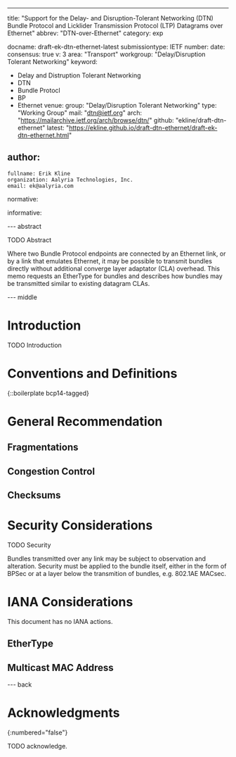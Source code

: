 ---
title: "Support for the Delay- and Disruption-Tolerant Networking (DTN) Bundle Protocol and Licklider Transmission Protocol (LTP) Datagrams over Ethernet"
abbrev: "DTN-over-Ethernet"
category: exp

docname: draft-ek-dtn-ethernet-latest
submissiontype: IETF
number:
date:
consensus: true
v: 3
area: "Transport"
workgroup: "Delay/Disruption Tolerant Networking"
keyword:
 - Delay and Distruption Tolerant Networking
 - DTN
 - Bundle Protocl
 - BP
 - Ethernet
venue:
  group: "Delay/Disruption Tolerant Networking"
  type: "Working Group"
  mail: "dtn@ietf.org"
  arch: "https://mailarchive.ietf.org/arch/browse/dtn/"
  github: "ekline/draft-dtn-ethernet"
  latest: "https://ekline.github.io/draft-dtn-ethernet/draft-ek-dtn-ethernet.html"

author:
 -
    fullname: Erik Kline
    organization: Aalyria Technologies, Inc.
    email: ek@aalyria.com

normative:

informative:


--- abstract

TODO Abstract

Where two Bundle Protocol endpoints are connected by an Ethernet link, or by
a link that emulates Ethernet, it may be possible to transmit bundles directly
without additional converge layer adaptator (CLA) overhead.  This memo requests
an EtherType for bundles and describes how bundles may be transmitted similar
to existing datagram CLAs.

--- middle

# Introduction

TODO Introduction


# Conventions and Definitions

{::boilerplate bcp14-tagged}

# General Recommendation

## Fragmentations

## Congestion Control

## Checksums

# Security Considerations

TODO Security

Bundles transmitted over any link may be subject to observation and alteration.
Security must be applied to the bundle itself, either in the form of BPSec or
at a layer below the transmition of bundles, e.g. 802.1AE MACsec.

# IANA Considerations

This document has no IANA actions.

## EtherType

## Multicast MAC Address

--- back

# Acknowledgments
{:numbered="false"}

TODO acknowledge.
